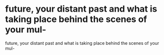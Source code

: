 # future, your distant past and what is taking place behind the scenes of your mul-

future, your distant past and what is taking place behind the scenes of your mul-